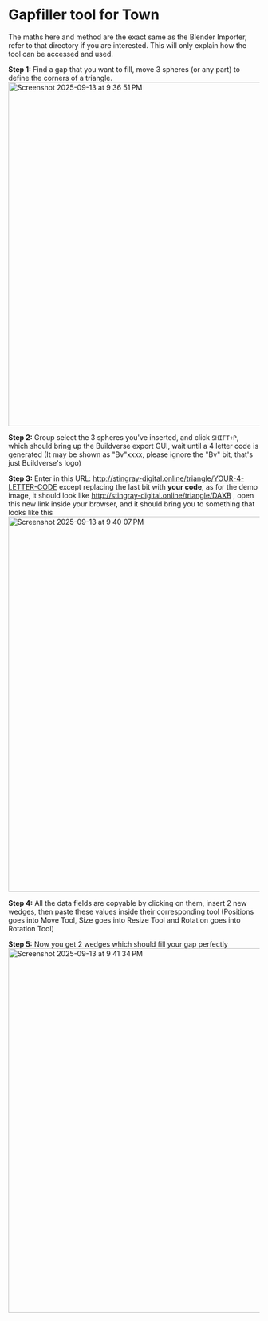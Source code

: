 # Gapfiller tool for Town
The maths here and method are the exact same as the Blender Importer, refer to that directory if you are interested. This will only explain how the tool can be accessed and used.

**Step 1:**
Find a gap that you want to fill, move 3 spheres (or any part) to define the corners of a triangle.
<img width="819" height="688" alt="Screenshot 2025-09-13 at 9 36 51 PM" src="https://github.com/user-attachments/assets/f788bde3-9d77-4a97-aca8-7c9d773e5a3f" />

**Step 2:**
Group select the 3 spheres you've inserted, and click `SHIFT+P`, which should bring up the Buildverse export GUI, wait until a 4 letter code is generated (It may be shown as "Bv"xxxx, please ignore the "Bv" bit, that's just Buildverse's logo)

**Step 3:**
Enter in this URL: http://stingray-digital.online/triangle/YOUR-4-LETTER-CODE except replacing the last bit with **your code**, as for the demo image, it should look like http://stingray-digital.online/triangle/DAXB , open this new link inside your browser, and it should bring you to something that looks like this
<img width="1246" height="750" alt="Screenshot 2025-09-13 at 9 40 07 PM" src="https://github.com/user-attachments/assets/17007a29-3302-4e49-902e-ba7b5cdb1782" />

**Step 4:**
All the data fields are copyable by clicking on them, insert 2 new wedges, then paste these values inside their corresponding tool (Positions goes into Move Tool, Size goes into Resize Tool and Rotation goes into Rotation Tool)

**Step 5:**
Now you get 2 wedges which should fill your gap perfectly
<img width="741" height="729" alt="Screenshot 2025-09-13 at 9 41 34 PM" src="https://github.com/user-attachments/assets/c8877c7c-9bec-4911-83ca-5757970ac641" />
